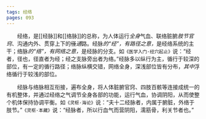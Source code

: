```yaml
---
tags: 经络
pages: 093
---
```

&emsp;&emsp;经络，是[[经脉]]和[[络脉]]的总称，为人体运行<dfn>全身</dfn>气血、联络脏腑<dfn>肢节官窍</dfn>、沟通内外、贯穿上下的~~径~~<dfn>通</dfn>路。经脉<dfn>的“经”，有路径之意，</dfn>是经络系统的主干；络脉<dfn>的“络”，有网络之意，</dfn>是经脉的分支。如`《医学入门·经穴起止》`说：“经者，径也，径直者为经；经之支脉旁出者为络。”经脉多以纵行为主，循行于较深的部位，有一定的循行路径；络脉纵横交错，网络全身，深浅部位皆有分布，<dfn>其中</dfn>浮络循行于较浅的部位。

&emsp;&emsp;经脉与络脉相互衔接，遍布全身，将人体脏腑官窍、四肢百骸等连接成统一的有机整体，并通过经络之气调节全身各部的功能，运行气血，协调阴阳，从而使整个机体保持协调平衡。如`《灵枢·海论》`说：“夫十二经脉者，内属于腑脏，外络于肢节。”`《灵枢·本藏》`说：“经脉者，所以行血气而营阴阳，濡筋骨，利关节者也。”